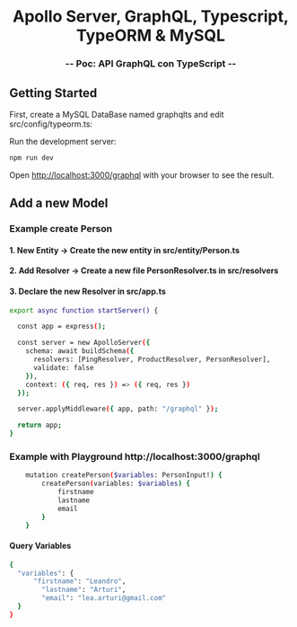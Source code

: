 <h1 align="center">
  Apollo Server, GraphQL, Typescript, TypeORM & MySQL
</h1>

<h3 align="center">
  -- Poc: API GraphQL con TypeScript --
</h3>

## Getting Started

First, create a MySQL DataBase named graphqlts and edit src/config/typeorm.ts:

Run the development server:

```bash
npm run dev
```

Open [http://localhost:3000/graphql](http://localhost:3000/graphql) with your browser to see the result.

## Add a new Model

### Example create Person

#### 1. New Entity -> Create the new entity in src/entity/Person.ts

#### 2. Add Resolver -> Create a new file PersonResolver.ts in src/resolvers

#### 3. Declare the new Resolver in src/app.ts

```bash
export async function startServer() {

  const app = express();

  const server = new ApolloServer({
    schema: await buildSchema({
      resolvers: [PingResolver, ProductResolver, PersonResolver],
      validate: false
    }),
    context: ({ req, res }) => ({ req, res })
  });

  server.applyMiddleware({ app, path: "/graphql" });

  return app;
}
```

### Example with Playground http://localhost:3000/graphql

```bash
    mutation createPerson($variables: PersonInput!) {
        createPerson(variables: $variables) {
            firstname
            lastname
            email
        }
    }
```

#### Query Variables

```bash
{
  "variables": {
      "firstname": "Leandro",
    	"lastname": "Arturi",
    	"email": "lea.arturi@gmail.com"
  }
}
```
